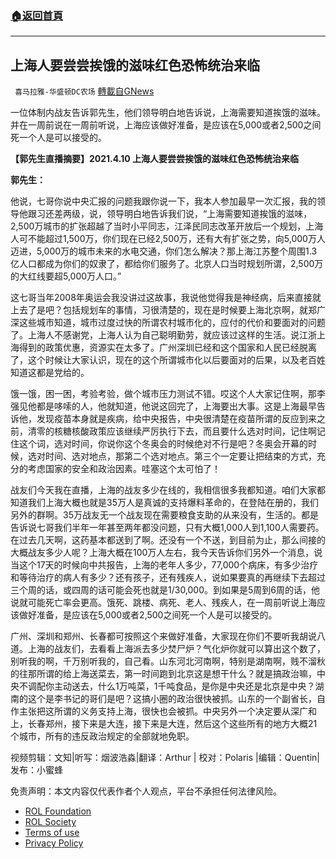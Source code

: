 ###  [:house:返回首頁](https://github.com/ourhimalayas/txt)
---


## 上海人要尝尝挨饿的滋味红色恐怖统治来临
` 喜马拉雅-华盛顿DC农场` [轉載自GNews](https://gnews.org/zh-hans/2361714/)

一位体制内战友告诉郭先生，他们领导明白地告诉说，上海需要知道挨饿的滋味。并在一周前说在一周前听说，上海应该做好准备，是应该在5,000或者2,500之间死一个人是可以接受的。

**【郭先生直播摘要】2021.4.10 上海人要尝尝挨饿的滋味红色恐怖统治来临**

**郭先生：**

他说，七哥你说中央汇报的问题我跟你说一下，我本人参加最早一次汇报，我的领导他跟习还差两级，说，领导明白地告诉我们说，“上海需要知道挨饿的滋味，2,500万城市的扩张超越了当时小平同志，江泽民同志改革开放后一个规划，上海人可不能超过1,500万，你们现在已经2,500万，还有大有扩张之势，向5,000万人迈进，5,000万的城市未来的水电交通，你们怎么解决？那上海江苏整个周围1.3亿人口都成为你们的奴隶了，都给你们服务了。北京人口当时规划所谓，2,500万的大红线要超5,000万人口。”

这七哥当年2008年奥运会我没讲过这故事，我说他觉得我是神经病，后来直接就上去了是吧？包括规划车的事情，习很清楚的，现在是时候要上海北京啊，就郑广深这些城市知道，城市过度过快的所谓农村城市化的，应付的代价和要面对的问题了。上海人不感谢党，上海人认为自己聪明勤劳，就应该过这样的生活。说江浙上海得到的政策优惠，资源实在太多了。广州深圳已经和这个国家和人民已经脱离了，这个时候让大家认识，现在的这个所谓城市化以后要面对的后果，以及老百姓知道这都是党给的。

饿一饿，困一困，考验考验，做个城市压力测试不错。哎这个人大家记住啊，那李强见他都是哆嗦的人，他就知道，他说这回完了，上海要出大事。这是上海最早告诉他，发现疫苗本身就是疾病，给中央报告，中央很清楚在疫苗所谓的反应到来之前，清零的核糖核酸政策应该继续严厉执行下去，而且要什么选对时间，记住啊记住这个词，选对时间，你说你这个冬奥会的时候绝对不行是吧？冬奥会开幕的时候，选对时间、选对地点，那第二个选对地点。第三个一定要让把结束的方式，充分的考虑国家的安全和政治因素。哇塞这个太可怕了！

战友们今天我在直播，上海的战友多少在线的，我相信很多我都知道。咱们大家都知道我们上海大概也就是35万人是真诚的支持爆料革命的，在登陆在册的，我们另外的群啊。35万战友无一个战友现在需要粮食支助的从来没有，生活的。都是告诉说七哥我们半年一年甚至两年都没问题，只有大概1,000人到1,100人需要药。在过去几天啊，这药基本都送到了啊。还没有一个不送，到目前为止，那么间接的大概战友多少人呢？上海大概在100万人左右，我今天告诉你们另外一个消息，说当这个17天的时候向中共报告，上海的老年人多少，77,000个病床，有多少治疗和等待治疗的病人有多少？还有孩子，还有残疾人，说如果要真的再继续下去超过三个周的话，或四周的话可能会死也就是1/30,000。到如果是5周到6周的话，他说就可能死亡率会更高。饿死、跳楼、病死、老人、残疾人，在一周前听说上海应该做好准备，是应该在5,000或者2,500之间死一个人是可以接受的。

广州、深圳和郑州、长春都可按照这个来做好准备，大家现在你们不要听我胡说八道。上海的战友们，去看看上海派去多少焚尸炉？气化炉你就可以算出这个数了，别听我的啊，千万别听我的，自己看。山东河北河南啊，特别是湖南啊，贱不溜秋的往那所谓的给上海送菜去，第一时间跑到北京这是想干什么？就是搞政治嘛，中央不调配你主动送去，什么1万吨菜，1千吨食品，是你是中央还是北京是中央？湖南的这个是李书记的哥们是吧？这搞小圈的政治很快被抓。山东的一个副省长，自作主张把这所谓的义务支持上海，很快也会被抓。中央另外一个决定要从深广和上，长春郑州，接下来是大连，接下来是大连，然后这个这些所有的地方大概21个城市，所有的违反政治规定的全部就地免职。

视频剪辑：文知|听写：烟波浩淼|翻译：Arthur | 校对：Polaris |编辑：Quentin| 发布：小蜜蜂

 

免责声明：本文内容仅代表作者个人观点，平台不承担任何法律风险。

- [ROL Foundation](https://rolfoundation.org/)
- [ROL Society](https://rolsociety.org/)
- [Terms of use](https://gnews.org/terms-of-use-3/)
- [Privacy Policy](https://gnews.org/privacy-policy/)
